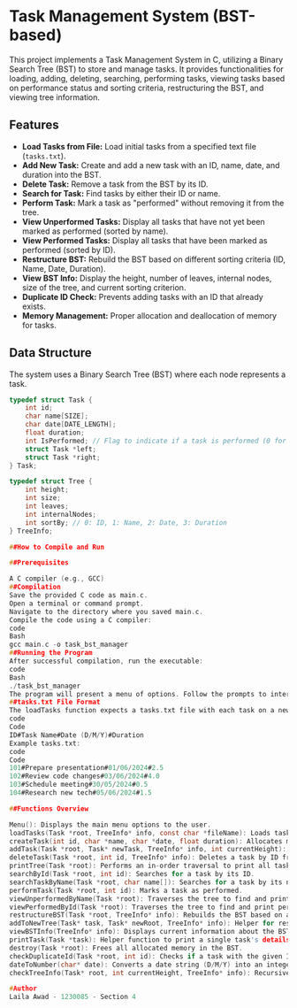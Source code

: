 # Task Management System (BST-based)

This project implements a Task Management System in C, utilizing a Binary Search Tree (BST) to store and manage tasks. It provides functionalities for loading, adding, deleting, searching, performing tasks, viewing tasks based on performance status and sorting criteria, restructuring the BST, and viewing tree information.

## Features

* **Load Tasks from File:** Load initial tasks from a specified text file (`tasks.txt`).
* **Add New Task:** Create and add a new task with an ID, name, date, and duration into the BST.
* **Delete Task:** Remove a task from the BST by its ID.
* **Search for Task:** Find tasks by either their ID or name.
* **Perform Task:** Mark a task as "performed" without removing it from the tree.
* **View Unperformed Tasks:** Display all tasks that have not yet been marked as performed (sorted by name).
* **View Performed Tasks:** Display all tasks that have been marked as performed (sorted by ID).
* **Restructure BST:** Rebuild the BST based on different sorting criteria (ID, Name, Date, Duration).
* **View BST Info:** Display the height, number of leaves, internal nodes, size of the tree, and current sorting criterion.
* **Duplicate ID Check:** Prevents adding tasks with an ID that already exists.
* **Memory Management:** Proper allocation and deallocation of memory for tasks.

## Data Structure

The system uses a Binary Search Tree (BST) where each node represents a task.

```c
typedef struct Task {
    int id;
    char name[SIZE];
    char date[DATE_LENGTH];
    float duration;
    int IsPerformed; // Flag to indicate if a task is performed (0 for unperformed, 1 for performed)
    struct Task *left;
    struct Task *right;
} Task;

typedef struct Tree {
    int height;
    int size;
    int leaves;
    int internalNodes;
    int sortBy; // 0: ID, 1: Name, 2: Date, 3: Duration
} TreeInfo;

##How to Compile and Run

##Prerequisites

A C compiler (e.g., GCC)
##Compilation
Save the provided C code as main.c.
Open a terminal or command prompt.
Navigate to the directory where you saved main.c.
Compile the code using a C compiler:
code
Bash
gcc main.c -o task_bst_manager
##Running the Program
After successful compilation, run the executable:
code
Bash
./task_bst_manager
The program will present a menu of options. Follow the prompts to interact with the task management system.
##tasks.txt File Format
The loadTasks function expects a tasks.txt file with each task on a new line, using # as a delimiter:
code
Code
ID#Task Name#Date (D/M/Y)#Duration
Example tasks.txt:
code
Code
101#Prepare presentation#01/06/2024#2.5
102#Review code changes#03/06/2024#4.0
103#Schedule meeting#30/05/2024#0.5
104#Research new tech#05/06/2024#1.5

##Functions Overview

Menu(): Displays the main menu options to the user.
loadTasks(Task *root, TreeInfo* info, const char *fileName): Loads tasks from a file and inserts them into the BST.
createTask(int id, char *name, char *date, float duration): Allocates memory and initializes a new Task node.
addTask(Task *root, Task* newTask, TreeInfo* info, int currentHeight): Inserts a new task into the BST based on the current sortBy criterion.
deleteTask(Task *root, int id, TreeInfo* info): Deletes a task by ID from the BST.
printTree(Task *root): Performs an in-order traversal to print all tasks in the BST.
searchById(Task *root, int id): Searches for a task by its ID.
searchTaskByName(Task *root, char name[]): Searches for a task by its name (requires restructuring by name).
performTask(Task *root, int id): Marks a task as performed.
viewUnperformedByName(Task *root): Traverses the tree to find and print unperformed tasks (sorted by name if the tree is structured this way).
viewPerformedById(Task *root): Traverses the tree to find and print performed tasks (sorted by ID if the tree is structured this way).
restructureBST(Task *root, TreeInfo* info): Rebuilds the BST based on a new sorting criterion.
addToNewTree(Task* task, Task* newRoot, TreeInfo* info): Helper for restructureBST, recursively adds tasks to a new tree.
viewBSTInfo(TreeInfo* info): Displays current information about the BST (height, size, leaves, etc.).
printTask(Task *task): Helper function to print a single task's details.
destroy(Task *root): Frees all allocated memory in the BST.
checkDuplicateId(Task *root, int id): Checks if a task with the given ID already exists in the BST.
dateToNumber(char* date): Converts a date string (D/M/Y) into an integer for comparison.
checkTreeInfo(Task* root, int currentHeight, TreeInfo* info): Recursively calculates and updates TreeInfo fields like height, leaves, and internal nodes.

#Author
Laila Awad - 1230085 - Section 4
